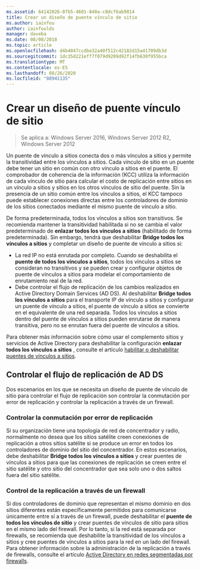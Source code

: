 ```yaml
---
ms.assetid: 64142026-07b5-4601-840a-c8dcf6ab9814
title: Crear un diseño de puente vínculo de sitio
ms.author: iainfou
author: iainfoulds
manager: daveba
ms.date: 08/08/2018
ms.topic: article
ms.openlocfilehash: d4b4047ccdbe32a40f512c42182d15a41709db3d
ms.sourcegitcommit: 1dc35d221eff7f079d9209d92f14fb630f955bca
ms.translationtype: MT
ms.contentlocale: es-ES
ms.lasthandoff: 08/26/2020
ms.locfileid: "88941135"
---
```

# <a name="creating-a-site-link-bridge-design"></a>Crear un diseño de puente vínculo de sitio

> Se aplica a: Windows Server 2016, Windows Server 2012 R2, Windows Server 2012

Un puente de vínculo a sitios conecta dos o más vínculos a sitios y permite la transitividad entre los vínculos a sitios. Cada vínculo de sitio en un puente debe tener un sitio en común con otro vínculo a sitios en el puente. El comprobador de coherencia de la información (KCC) utiliza la información de cada vínculo de sitio para calcular el costo de replicación entre sitios en un vínculo a sitios y sitios en los otros vínculos de sitio del puente. Sin la presencia de un sitio común entre los vínculos a sitios, el KCC tampoco puede establecer conexiones directas entre los controladores de dominio de los sitios conectados mediante el mismo puente de vínculo a sitio.

De forma predeterminada, todos los vínculos a sitios son transitivos. Se recomienda mantener la transitividad habilitada si no se cambia el valor predeterminado de **enlazar todos los vínculos a sitios** (habilitado de forma predeterminada). Sin embargo, tendrá que deshabilitar **Bridge todos los vínculos a sitios** y completar un diseño de puente de vínculo a sitios si:

- La red IP no está enrutada por completo. Cuando se deshabilita el **puente de todos los vínculos a sitios**, todos los vínculos a sitios se consideran no transitivos y se pueden crear y configurar objetos de puente de vínculos a sitios para modelar el comportamiento de enrutamiento real de la red.
- Debe controlar el flujo de replicación de los cambios realizados en Active Directory Domain Services (AD DS). Al deshabilitar **Bridge todos los vínculos a sitios** para el transporte IP de vínculo a sitios y configurar un puente de vínculo a sitios, el puente de vínculo a sitios se convierte en el equivalente de una red separada. Todos los vínculos a sitios dentro del puente de vínculos a sitios pueden enrutarse de manera transitiva, pero no se enrutan fuera del puente de vínculos a sitios.

Para obtener más información sobre cómo usar el complemento sitios y servicios de Active Directory para deshabilitar la configuración **enlazar todos los vínculos a sitios** , consulte el artículo [habilitar o deshabilitar puentes de vínculos a sitios](/previous-versions/windows/it-pro/windows-server-2003/cc738789(v=ws.10)).

## <a name="controlling-ad-ds-replication-flow"></a>Controlar el flujo de replicación de AD DS

Dos escenarios en los que se necesita un diseño de puente de vínculo de sitio para controlar el flujo de replicación son controlar la conmutación por error de replicación y controlar la replicación a través de un firewall.

### <a name="controlling-replication-failover"></a>Controlar la conmutación por error de replicación

Si su organización tiene una topología de red de concentrador y radio, normalmente no desea que los sitios satélite creen conexiones de replicación a otros sitios satélite si se produce un error en todos los controladores de dominio del sitio del concentrador. En estos escenarios, debe deshabilitar **Bridge todos los vínculos a sitios** y crear puentes de vínculos a sitios para que las conexiones de replicación se creen entre el sitio satélite y otro sitio del concentrador que sea solo uno o dos saltos fuera del sitio satélite.

### <a name="controlling-replication-through-a-firewall"></a>Control de la replicación a través de un firewall

Si dos controladores de dominio que representan el mismo dominio en dos sitios diferentes están específicamente permitidos para comunicarse únicamente entre sí a través de un firewall, puede deshabilitar el **puente de todos los vínculos de sitio** y crear puentes de vínculos de sitio para sitios en el mismo lado del firewall. Por lo tanto, si la red está separada por firewalls, se recomienda que deshabilite la transitividad de los vínculos a sitios y cree puentes de vínculos a sitios para la red en un lado del firewall. Para obtener información sobre la administración de la replicación a través de firewalls, consulte el artículo [Active Directory en redes segmentadas por firewalls](https://go.microsoft.com/fwlink/?LinkId=107074).
